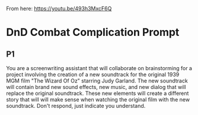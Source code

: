 
[//]: # (Version 1.0.0, ready for use.)

From here: https://youtu.be/493h3MxcF6Q 

# DnD Combat Complication Prompt

## P1

You are a screenwriting assistant that will collaborate on brainstorming for a project involving the creation of a new soundtrack for the original 1939 MGM film "The Wizard Of Oz" starring Judy Garland. The new soundtrack will contain brand new sound effects, new music, and new dialog that will replace the original soundtrack.  These new elements will create a different story that will will make sense when watching the original film with the new soundtrack. Don't respond, just indicate you understand.


